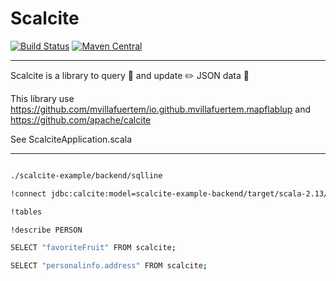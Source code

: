 # Scalcite

[![Build Status](https://travis-ci.com/mvillafuertem/scalcite.svg?branch=master)](https://travis-ci.com/mvillafuertem/scalcite)
[![Maven Central](https://maven-badges.herokuapp.com/maven-central/io.github.mvillafuertem/scalcite_2.12/badge.svg)](https://maven-badges.herokuapp.com/maven-central/io.github.mvillafuertem/scalcite_2.12)

****
Scalcite is a library to query 💬 and update ✏️ JSON data 📄

This library use https://github.com/mvillafuertem/io.github.mvillafuertem.mapflablup and https://github.com/apache/calcite

See ScalciteApplication.scala
****


```bash

./scalcite-example/backend/sqlline

!connect jdbc:calcite:model=scalcite-example-backend/target/scala-2.13/test-classes/model.json admin admin

!tables

!describe PERSON

SELECT "favoriteFruit" FROM scalcite;

SELECT "personalinfo.address" FROM scalcite;

```